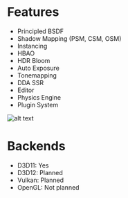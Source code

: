 # Features
- Principled BSDF
- Shadow Mapping (PSM, CSM, OSM)
- Instancing
- HBAO
- HDR Bloom
- Auto Exposure
- Tonemapping
- DDA SSR
- Editor
- Physics Engine
- Plugin System

![alt text](https://raw.githubusercontent.com/JunaMeinhold/HexaEngine/master/preview.png)

# Backends
- D3D11: Yes
- D3D12: Planned
- Vulkan: Planned
- OpenGL: Not planned
